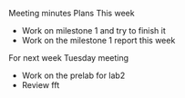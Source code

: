 Meeting minutes 
Plans
This week

  * Work on milestone 1 and try to finish it 
  * Work on the milestone 1 report this week

For next week Tuesday meeting
  * Work on  the prelab for lab2
  * Review fft 

